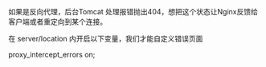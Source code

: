 如果是反向代理，后台Tomcat 处理报错抛出404，想把这个状态让Nginx反馈给客户端或者重定向到某个连接。

在 server/location 内开启以下变量，我们才能自定义错误页面

proxy_intercept_errors on;
